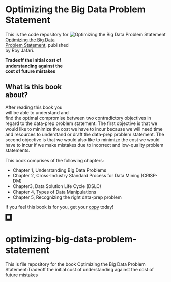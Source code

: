 # Optimizing the Big Data Problem Statement

<a href="https://www.amazon.com/dp/B0BXFYZKWR"><img src="https://static.packt-cdn.com/products/9781801072137/cover/smaller" alt="Optimizing the Big Data Problem Statement" height="256px" align="right"></a>

This is the code repository for [Optimizing the Big Data Problem Statement](https://www.packtpub.com/product/hands-on-data-preprocessing-in-python/9781801072137), published by Roy Jafari. 

**Tradeoff the initial cost of understanding against the cost of future mistakes**

## What is this book about?
After reading this book you will be able to understand and find the optimal compromise between two contradictory objectives in regard to the data-prep problem statement.
The first objective is that we would like to minimize the cost we have to incur because we will need time and resources to understand or draft the data-prep problem statement. The second objective is that we would also like to minimize the cost we would have to incur if we make mistakes due to incorrect and low-quality problem statements.

This book comprises of the following chapters:
* Chapter 1, Understanding Big Data Problems
* Chapter 2, Cross-Industry Standard Process for Data Mining (CRISP-DM)
* Chapter3, Data Solution Life Cycle (DSLC)
* Chapter 4, Types of Data Manipulations
* Chapter 5, Recognizing the right data-prep problem

If you feel this book is for you, get your [copy](https://www.amazon.com/dp/B0BXFYZKWR) today!

<a href="https://www.packtpub.com/?utm_source=github&utm_medium=banner&utm_campaign=GitHubBanner"><img src="https://raw.githubusercontent.com/PacktPublishing/GitHub/master/GitHub.png" 
alt="https://www.packtpub.com/" border="5" /></a>





# optimizing-big-data-problem-statement
This is file repository for the book  Optimizing the Big Data Problem Statement:Tradeoff the initial cost of understanding against the cost of future mistakes
